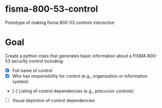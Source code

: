 # fisma-800-53-control
Prototype of making fisma 800-53 controls interactive

# Goal
Create a python class that generates basic information about a FISMA 800-53 security control including:
- [x] Full name of control
- [x] Who has responsibility for control (e.g., organization or information system)
- [-] Listing of control dependencies (e.g., precursor controls)
- [ ] Visual depiction of control dependencies
